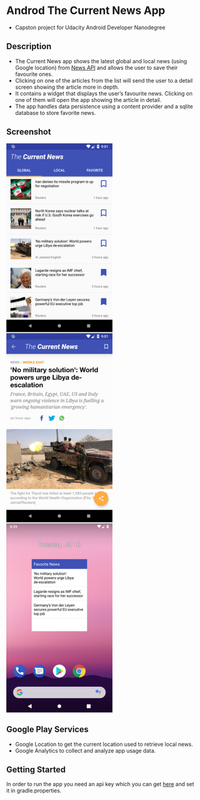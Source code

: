 # Androd The Current News App
- Capston project for Udacity Android Developer Nanodegree
## Description
-	The Current News app shows the latest global and local news (using Google location) from <a href="https://newsapi.org" target="_blank">News API</a> and allows the user to save their favourite ones.
-	Clicking on one of the articles from the list will send the user to a detail screen showing the article more in depth.
-	It  contains a widget that displays the user’s favourite news. Clicking on one of them will open the app showing the article in detail.
-	The app handles data persistence using a content provider and a sqlite database to store favorite news.
## Screenshot
<img src="https://github.com/simoneconigliaro/android_the_current_news/blob/master/Screenshot_1563307305.png" width="280"/> <img src="https://github.com/simoneconigliaro/android_the_current_news/blob/master/Screenshot_1563307317.png" width="280"/> <img src="https://github.com/simoneconigliaro/android_the_current_news/blob/master/Screenshot_1563305958.png" width="280"/>
## Google Play Services
- Google Location to get the current location used to retrieve local news.
- Google Analytics to collect and analyze app usage data.

## Getting Started
In order to run the app you need an api key which you can get <a href="https://newsapi.org/register" target="_blank">here</a> and set it in gradle.properties.
